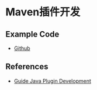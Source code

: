 # Maven插件开发


## Example Code
- [Github](https://github.com/marsishandsome/playground/tree/master/maven-plugin-101)


## References
- [Guide Java Plugin Development](http://maven.apache.org/guides/plugin/guide-java-plugin-development.html)
